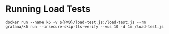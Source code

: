 # Running Load Tests

```
docker run --name k6 -v ${PWD}/load-test.js:/load-test.js --rm grafana/k6 run --insecure-skip-tls-verify --vus 10 -d 1m /load-test.js
```
